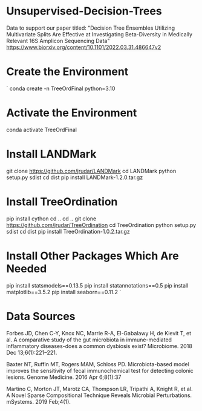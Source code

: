 # Unsupervised-Decision-Trees

Data to support our paper titled: "Decision Tree Ensembles Utilizing Multivariate Splits Are Effective at Investigating Beta-Diversity in Medically Relevant 16S Amplicon Sequencing Data"
https://www.biorxiv.org/content/10.1101/2022.03.31.486647v2

# Create the Environment
  `
  conda create -n TreeOrdFinal python=3.10

  # Activate the Environment
  conda activate TreeOrdFinal

  # Install LANDMark
  git clone https://github.com/jrudar/LANDMark
  cd LANDMark
  python setup.py sdist
  cd dist
  pip install LANDMark-1.2.0.tar.gz

  # Install TreeOrdination
  pip install cython
  cd ..
  cd ..
  git clone https://github.com/jrudar/TreeOrdination
  cd TreeOrdination
  python setup.py sdist
  cd dist
  pip install TreeOrdination-1.0.2.tar.gz


  # Install Other Packages Which Are Needed
  pip install statsmodels==0.13.5
  pip install statannotations==0.5
  pip install matplotlib==3.5.2
  pip install seaborn==0.11.2
  `

# Data Sources

Forbes JD, Chen C-Y, Knox NC, Marrie R-A, El-Gabalawy H, de Kievit T, et al. 
A comparative study of the gut microbiota in immune-mediated inflammatory 
diseases-does a common dysbiosis exist? Microbiome. 2018 Dec 13;6(1):221–221. 

Baxter NT, Ruffin MT, Rogers MAM, Schloss PD. Microbiota-based model improves 
the sensitivity of fecal immunochemical test for detecting colonic lesions. 
Genome Medicine. 2016 Apr 6;8(1):37

Martino C, Morton JT, Marotz CA, Thompson LR, Tripathi A, Knight R, et al. A 
Novel Sparse Compositional Technique Reveals Microbial Perturbations. mSystems. 
2019 Feb;4(1).
